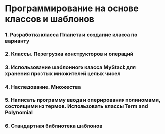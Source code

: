# Программирование на основе классов и шаблонов

### 1. Разработка класса Планета и создание класса по варианту

### 2. Классы. Перегрузка конструкторов и операций

### 3. Использование шаблонного класса MyStack для хранения простых множителей целых чисел

### 4. Наследование. Множества

### 5. Написать программу ввода и оперирования полиномами, состоящими из термов. Использовать классы Term and Polynomial

### 6. Стандартная библиотека шаблонов
